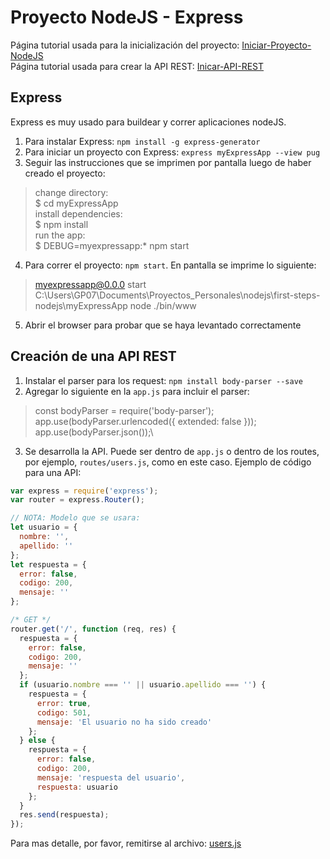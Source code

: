 # Proyecto NodeJS - Express

Página tutorial usada para la inicialización del proyecto:
[Iniciar-Proyecto-NodeJS](https://code.visualstudio.com/docs/nodejs/nodejs-tutorial)\
Página tutorial usada para crear la API REST:
[Inicar-API-REST](https://medium.com/@asfo/desarrollando-una-sencilla-api-rest-con-nodejs-y-express-cab0813f7e4b)

## Express
Express es muy usado para buildear y correr aplicaciones nodeJS.
1. Para instalar Express: `npm install -g express-generator`
2. Para iniciar un proyecto con Express: `express myExpressApp --view pug`
3. Seguir las instrucciones que se imprimen por pantalla luego de haber creado el proyecto:
> change directory:\
> $ cd myExpressApp\
> install dependencies:\
> $ npm install\
> run the app:\
> $ DEBUG=myexpressapp:* npm start
4. Para correr el proyecto: `npm start`. En pantalla se imprime lo siguiente:
> myexpressapp@0.0.0 start C:\Users\GP07\Documents\Proyectos_Personales\nodejs\first-steps-nodejs\myExpressApp
> node ./bin/www
5. Abrir el browser para probar que se haya levantado correctamente

## Creación de una API REST
1. Instalar el parser para los request: `npm install body-parser --save`
2. Agregar lo siguiente en la `app.js` para incluir el parser:
> const bodyParser = require('body-parser');\
> app.use(bodyParser.urlencoded({ extended: false }));\
> app.use(bodyParser.json());\
3. Se desarrolla la API. Puede ser dentro de `app.js` o dentro de los routes, por ejemplo, `routes/users.js`, como en este caso.
Ejemplo de código para una API:
```JavaScript
var express = require('express');
var router = express.Router();

// NOTA: Modelo que se usara:
let usuario = {
  nombre: '',
  apellido: ''
};
let respuesta = {
  error: false,
  codigo: 200,
  mensaje: ''
};

/* GET */
router.get('/', function (req, res) {
  respuesta = {
    error: false,
    codigo: 200,
    mensaje: ''
  };
  if (usuario.nombre === '' || usuario.apellido === '') {
    respuesta = {
      error: true,
      codigo: 501,
      mensaje: 'El usuario no ha sido creado'
    };
  } else {
    respuesta = {
      error: false,
      codigo: 200,
      mensaje: 'respuesta del usuario',
      respuesta: usuario
    };
  }
  res.send(respuesta);
});
```
Para mas detalle, por favor, remitirse al archivo: [users.js](./myExpressApp/routes/users.js)